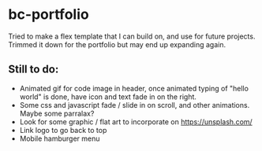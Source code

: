 # bc-portfolio

Tried to make a flex template that I can build on, and use for future projects. Trimmed it down for the portfolio but may end up expanding again. 

## Still to do:
* Animated gif for code image in header, once animated typing of "hello world" is done, have icon and text fade in on the right.
* Some css and javascript fade / slide in on scroll, and other animations. Maybe some parralax?
* Look for some graphic / flat art to incorporate on https://unsplash.com/
* Link logo to go back to top
* Mobile hamburger menu
